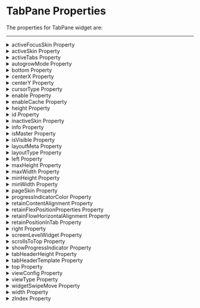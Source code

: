                                  


TabPane Properties
==================

The properties for TabPane widget are:

* * *


<details close markdown="block"><summary>activeFocusSkin Property</summary>

* * *

This is a skin property. This property specifies the skin that is to be applied when a TabPane is active and focused.

<b>Syntax</b>

```

activeFocusSkin
```

<b>Type</b>

String

<b>Read/Write</b>

Read + Write

<b>Example</b>

```
//Sample code to set the activeFocusSkin property of a TabPane widget.

frmTab.myTab.activeFocusSkin="aFSkin";
```

<b>Platform Availability</b>

*   Available in the IDE
*   Available on all platforms

* * *

</details>
<details close markdown="block"><summary>activeSkin Property</summary>

* * *

This is a skin property. Skin to be applied when a TabPane is active.

<b>Syntax</b>

```

activeSkin
```

<b>Type</b>

String

<b>Read/Write</b>

Read + Write

<b>Example</b>

```
//Sample code to set the activeSkin property of a TabPane widget.

frmTab.myTab.activeSkin="aSkin";
```

<b>Platform Availability</b>

*   Available in the IDE
*   Available on all platforms

* * *

</details>
<details close markdown="block"><summary>activeTabs Property</summary>

* * *

Indicates the selected Tabs indices. Index starts from 0. Specifies the Tab that must be displayed as the default open Tab.

<b>Syntax</b>

```

activeTabs
```

<b>Type</b>

Array

<b>Read/Write</b>

Read + Write

<b>Remarks</b>

The default value for this property is '1' (Tab 1 will be displayed as the Active Tab)

If you want to set another Tab as Active Tab, select that Tab in the drop-down list. Multiple indices in activeTabs is only appropriate for collapsible view currently. For all the remaining views,activeTabs always respects only one selected item i.e first element in the array.

<b>Example</b>

```
//Sample code to set the activeTabs property of a TabPane widget.

frmTab.myTab.activeTabs=[0, 1, 2, 3, 4];
```

<b>Platform Availability</b>

*   Available in the IDE
*   Available on all platforms

* * *

</details>
<details close markdown="block"><summary>autogrowMode Property</summary>

* * *

The `autogrowMode` property is used to set the height of the TabPane widget dynamically. The height of the TabPane widget will be the same as the height of the content inside the selected tab (including the height of the tab header).

This property is not applicable when the [viewType](#viewType) property has the value: `TABPANE_VIEW_TYPE_PAGEVIEW` .

<b>Syntax</b>

```

autogrowMode
```

<b>Type</b>

Constant

You can add any of the following constants to the autogrowMode property.

*   `voltmx.flex.AUTOGROW_NONE`: When the autogrowMode property is assigned this value, the height of the TabPane widget does not increase dynamically. The default value is applied using the values in [minHeight](#minHeigh) and [maxHeight](#maxHeigh) properties. This is the default value of this property.
*   `voltmx.flex.AUTOGROW_HEIGHT` : When the autogrowMode property is assigned this value, the height of the TabPane widget increases dynamically. The height of the TabPane widget is dependent on the height of the selected tab.

<b>Read/Write</b>

Read +Write

<b>Remarks</b>

> **_Note:_** If one or all the child widgets height or other properties such as centerY, top, bottom, minHeight or maxHeight are used in determining the height given in percentage (%), then the autogrowMode property will not work for the selected tab and the height of the TabPane widget falls back to the default configuration value (220 dp).

**Rules and priorities of autogrowMode property**

*   The autogrowMode property is ignored if the [height](#height) property of the TabPane widget has a value.
*   If the autogrowMode property is configured as voltmx.flex.AUTOGROW\_HEIGHT, then preferred Size (based on content in the selected tab ) is computed, and min/max constraints are applied.
*   In a TabPane widget with Collapsible view, when the value of the autogrowMode property is voltmx.flex.AUTOGROW\_HEIGHT,the height of the widget is the total height of all the expanded tabs.

<b>Example</b>

```
//Sample code to set the autogrowMode property of a TabPane widget.
//The TabPane widget will use the set height property to derive height
frmHome.myTab1.autogrowMode=voltmx.flex.AUTOGROW_NONE;

//The TabPane widget will use the height of the selected tab to derive height
frmHome.autogrow1.autogrowMode=voltmx.flex.AUTOGROW_HEIGHT;
```

<b>Platform Availability</b>

*   iOS, Android, SPA, and Desktop Web

* * *

</details>
<details close markdown="block"><summary>bottom Property</summary>

* * *

This property determines the bottom edge of the widget and is measured from the bottom bounds of the parent container.

The bottom property determines the position of the bottom edge of the widget’s bounding box. The value may be set using DP (Device Independent Pixels), Percentage, or Pixels. In freeform layout, the distance is measured from the bottom edge of the parent container. In flow-vertical layout, the value is ignored. In flow-horizontal layout, the value is ignored.

The bottom property is used only if the Height property is not provided.

<b>Syntax</b>

```

bottom
```

<b>Type</b>

String

<b>Read/Write</b>

Read + Write

<b>Remarks</b>

The property determines the bottom edge of the widget and is measured from the bottom bounds of the parent container.

If the layoutType is set as voltmx.flex.FLOW\_VERTICAL, the bottom property is measured from the top edge of bottom sibling widget. The vertical space between two widgets is measured from bottom of the top sibling widget and the top of the bottom sibling widget.

<b>Example</b>

```
//Sample code to set the bottom property for widgets by using DP, Percentage and Pixels.
frmHome.widgetID.bottom = "50dp";

frmHome.widgetID.bottom = "10%";

frmHome.widgetID.bottom = "10px";
```

<b>Platform Availability</b>

*   Available in the IDE
*   iOS, Android, Windows, SPA , and Desktop Web

* * *

</details>
<details close markdown="block"><summary>centerX Property</summary>

* * *

This property determines the center of a widget measured from the left bounds of the parent container.

The centerX property determines the horizontal center of the widget’s bounding box. The value may be set using DP (Device Independent Pixels), Percentage, or Pixels. In freeform layout, the distance is measured from the left edge of the parent container. In flow-vertical layout, the distance is measured from the left edge of the parent container. In flow-horizontal layout, the distance is measured from the right edge of the previous sibling widget in the hierarchy.

<b>Syntax</b>

```

centerX
```

<b>Type</b>

String

<b>Read/Write</b>

Read + Write

<b>Remarks</b>

If the layoutType is set as voltmx.flex.FLOW\_HORIZONTAL, the centerX property is measured from right edge of the left sibling widget.

<b>Example</b>

```
//Sample code to set the centerX property for widgets by using DP, Percentage and Pixels.
frmHome.widgetID.centerX = "50dp";

frmHome.widgetID.centerX = "10%";

frmHome.widgetID.centerX = "10px";
```

<b>Platform Availability</b>

*   Available in the IDE
*   iOS, Android, Windows, SPA, and Desktop Web

* * *

</details>
<details close markdown="block"><summary>centerY Property</summary>

* * *

This property determines the center of a widget measured from the top bounds of the parent container.

The centerY property determines the vertical center of the widget’s bounding box. The value may be set using DP (Device Independent Pixels), Percentage, or Pixels. In freeform layout, the distance is measured from the top edge of the parent container. In flow-horizontal layout, the distance is measured from the top edge of the parent container. In flow-vertical layout, the distance is measured from the bottom edge of the previous sibling widget in the hierarchy.

<b>Syntax</b>

```

centerY
```

<b>Type</b>

String

<b>Read/Write</b>

Read + Write

<b>Remarks</b>

If the layoutType is set as voltmx.flex.FLOW\_VERTICAL, the centerY property is measured from bottom edge of the top sibling widget.

<b>Example</b>

```
//Sample code to set the centerY property for widgets by using DP, Percentage and Pixels.
frmHome.widgetID.centerY = "50dp";

frmHome.widgetID.centerY = "10%";

frmHome.widgetID.centerY = "10px";
```

<b>Platform Availability</b>

*   Available in the IDE
*   iOS, Android, Windows, SPA, and Desktop Web

* * *

</details>
<details close markdown="block"><summary>cursorType Property</summary>

* * *

In Desktop Web applications, when you hover the mouse over any widget, a mouse pointer appears. Using the cursorType property in Iris, you can specify the type of the mouse pointer.

<b>Syntax</b>

```

cursorType
```

<b>Type</b>

String.

You must provide valid CSS cursor value such as wait, grab, help, etc. to the cursorType property.

<b>Read/Write</b>

Read + Write

<b>Remarks</b>

To add the `cursorType` property using Volt MX Iris in a Desktop Web application, follow these steps.

1.  In Volt MX Iris, open the Desktop Web application. From the **Project** explorer, expand **Responsive Web/ Desktop**\> **Forms** and select the form to which you need to make the changes.
2.  On the canvas, select the widget for which you want to specify the cursor type. For example, button.
3.  From the **Properties** panel, navigate to the **Skin** tab > **Hover Skin** tab.  
    You will find that the details of the hover skin is not enabled here.
4.  Check the **Enable** option to add a hover skin to your widget.  
    The details and configurations of the hover skin is enabled.
5.  Under the **General** section, for the Platform option, click the ellipsis icon.  
    The **Fork Skin** window appears.
6.  In the **Fork Skin** window, for **Desktop**, check under **HTML5 SPA**.
7.  Click **Ok**. You have successfully forked your hover skin for Desktop Web application.  
    You can see that the **Cursor Type** property has been added under the **General** section.
8.  Select a value from the drop-down list to set the **Cursor Type** for the widget.

<b>Example</b>

```
 //This is a generic property and is applicable for many widgets.  
  
/*The example provided is for the Button widget. Make the required changes in the example while using other widgets.*/
  
frmButton.myButton.cursorType = "wait";

```

<b>Platform Availability</b>

*   Available in IDE
*   Desktop Web

* * *

</details>
<details close markdown="block"><summary>enable Property</summary>

* * *

The `enable` property is used to control the actionability of the widgets. In a scenario where you want to display a widget but not invoke any action on the widget, configure the `enable` property to false to achieve it.

This is a constructor level property and applicable for all widgets in Volt MX Iris.

<b>Syntax</b>

```

enable
```

>b>Type</b>

Boolean

<b>Read/Write</b>

Read + Write

<b>Remarks</b>

The default value of this property is true.

When `enable` property is configured to true, the action associated with a widget can be invoked by the user in the application.

When `enable` property is configured to false, the action associated with a widget cannot be invoked by the user in the application.

<b>Example</b>

```
//This is a generic property and is applicable for many widgets.  
  
/*The example provided is for the Button widget. Make the changes required in the example while using other widgets.*/
  
frmButton.myBtn.enable= true;
```

<b>Platform Availability</b>

*   Android, iOS, Windows, SPA, and Desktop web

 

* * *

</details>
<details close markdown="block"><summary>enableCache Property</summary>

* * *

The property enables you to improve the performance of Positional Dimension Animations.

<b>Syntax</b>

```

enableCache
```

<b>Type</b>

Boolean

<b>Read/Write</b>

Read + Write

<b>Remarks</b>

The default value for this property is true.

> **_Note:_** When the property is used, application consumes more memory. The usage of the property enables tradeoff between performance and visual quality of the content. Use the property cautiously.

<b>Example</b>

```
Form1.widgetID.enableCache = true;
```

<b>Platform Availability</b>

*   Available in the IDE.
*   Windows

* * *

</details>
<details close markdown="block"><summary>height Property</summary>

* * *

It determines the height of the widget and measured along the y-axis.

The height property determines the height of the widget’s bounding box. The value may be set using DP (Device Independent Pixels), Percentage, or Pixels. For supported widgets, the height may be derived from either the widget or container’s contents by setting the height to “preferred”.

<b>Syntax</b>

```

height
```

<b>Type</b>

Number, String, and Constant

<b>Read/Write</b>

Read + Write

<b>Remarks</b>

Following are the available measurement options:

*   %: Specifies the values in percentage relative to the parent dimensions.
*   px: Specifies the values in terms of device hardware pixels.
*   dp: Specifies the values in terms of device independent pixels.
*   default: Specifies the default value of the widget.
*   voltmx.flex.USE\_PREFERED\_SIZE: When this option is specified, the layout uses preferred height of the widget as height and preferred size of the widget is determined by the widget and may varies between platforms.

<b>Example</b>

```
/*Sample code to set the height property for a TabPane widget by using DP, Percentage and Pixels.*/
frmTab.myTab.height="50dp";

frmTab.myTab.height="10%";

frmTab.myTab.height="10px";

```

<b>Platform Availability</b>

*   Available in the IDE
*   iOS
*   Android
*   Windows
*   SPA

* * *

</details>
<details close markdown="block"><summary>id Property</summary>

* * *

id is a unique identifier of a TabPane consisting of alpha numeric characters. Every TabPane should have a unique id within a Form.

<b>Syntax</b>

```

id
```

<b>Type</b>

String

<b>Read/Write</b>

Read only

<b>Example</b>

```
//Defining the properties for TabPane with id:"tPane"
var tabBasic = {
    id: "tPane",
    info: {
        key: "TabPane"
    },
    activeSkin: "aSkin",
    isVisible: true,
    activeFocusSkin: "aFSkin",
    selectedTabIndex: 0,
    viewType: constants.TABPANE_VIEW_TYPE_TABVIEW,
    screenLevelWidget: true,
    retainPositionInTab: true,
    needPageIndicator: true,
    inactiveSkin: "inActiveSkin"
};

var tabLayout = {
    padding: [5, 5, 5, 5],
    margin: [5, 5, 5, 5],
    paddingInPixel: true,
    marginInPixel: true,
    widgetAlignment: constants.WIDGET_ALIGN_TOP_LEFT,
    containerWeight: 70
};

var tabPSP = {};

//Creating the TabPane.
var tabPane = new voltmx.ui.TabPane(tabBasic, tabLayout, tabPSP);

//Reading id of the TabPane.
alert("TabPane id is ::" + tabPane.id);
```

<b>Platform Availability</b>

*   Available in the IDE
*   Available on all platforms

* * *

</details>
<details close markdown="block"><summary>inactiveSkin Property</summary>

* * *

Skin to be applied for all inactive tabs.

<b>Syntax</b>

```

inactiveSkin
```

<b>Type</b>

String

<b>Read/Write</b>

Read + Write

<b>Example</b>

```
//Sample code to set the inactiveSkin property for a TabPane widget.
frmTab.myTab.inactiveSkin="inActiveSkin";

```

<b>Platform Availability</b>

*   Available in the IDE
*   Available on all platforms

* * *

</details>
<details close markdown="block"><summary>info Property</summary>

* * *

A custom JS Object with the key value pairs that a developer can use to store the context with the widget.

<b>Syntax</b>

```

info
```

<b>Type</b>

JSObject

<b>Read/Write</b>

Read + Write

<b>Remarks</b>

This will help in avoiding the globals to most part of the programming.

This is a **non-Constructor property**. You cannot set this property through widget constructor. But you can always read and write data to it.  

Info property can hold any JSObject. After assigning the JSObject to info property, the JSObject should not be modified. For example,

```
var inf = {
    a: "hello"
};
widget.info = inf; //works

widget.info.a = "hello world";
//This will not update the widget info a property to hello world. 
//widget.info.a will have old value as hello.
```

<b>Example</b>

```
//Sample code to set info property of a TabPane widget.

frmTab.myTab.info = {
   key: "TabPane"
};

//Reading the info of the TabPane widget.
voltmx.print("TabPane widget info:" +frmTab.myTab.info);

```

<b>Platform Availability</b>

Available on all platforms

* * *

</details>
<details close markdown="block"><summary>isMaster Property</summary> 

* * *

Specifies whether the container is a master container.

<b>Syntax</b>

```

isMaster
```

<b>Type</b>

Boolean

<b>Read/Write</b>

Read Only after initialization.

<b>Remarks</b>

If the `isMaster` property is true, the current widget is a master container and all of the rules and limitations of master containers apply to it. For more information, please see [Masters](Masters.md) in the Overviews section of this guide, as well as [Using Masters](../../../Iris/iris_user_guide/Content/Introduction.md) in the Volt MX Iris [User Guide](../../../Iris/iris_user_guide/Content/Introduction.md).

Your app can set the `isMaster` property in this container's constructor. After that, this property is read-only.

<b>Example</b>

```

var isMasterContainer = tabPane1.isMaster;
```

* * *

</details>
<details close markdown="block"><summary>isVisible Property</summary>

* * *

This property controls the visibility of the TabPane on the form.

<b>Syntax</b>

```

isVisible
```

<b>Type</b>

Boolean

<b>Read/Write</b>

Read + Write

<b>Remarks</b>

The default value for this property is true.

If set to _false,_ the widget is not displayed.

If set to _true,_ the widget is displayed.

<b>Example</b>

```
//Sample code to set isVisible property of a TabPane widget.

frmTab.myTab.isVisible=true;
```

> **_Note:_** You can set the visibility of a widget dynamically from code using the setVisibility method.

<b>Platform Availability</b>

*   Available in the IDE
*   Available on all platforms

* * *

</details>
<details close markdown="block"><summary>layoutMeta Property</summary>

* * *

A custom Object with the key, value pairs that developer can use to provide the meta info about the grid layout.

<b>Syntax</b>

```

layoutMeta
```


<b>Type</b>

JSObject

<b>Remarks</b>

The following are the mandatory keys required to be part of the Meta. These are not visible PSPs in IDE. The data for layoutmeta data is set when you set grid layout view properties for rows and columns.

**rows :** no of grid rows

**cols** : no of grid cols

**colmeta**: \[{width:"width in %"}\]

The sum total of the % widths of each of the columns in the grid layout should add up to 100%

<b>Example</b>

```
//Sample code to set layoutMeta property of a TabPane widget.

frmTab.myTab.layoutMeta = {
 cols: 8,
 colmeta: ["15", "15", "15", "15", "15", "15", "5", "5"],
 rows: 4
};
```

Availability

*   Available in the IDE
*   Windows

* * *

</details>
<details close markdown="block"><summary>layoutType Property</summary>

* * *

Defines the type of the layout of widget. Layout type can be grid or normal.

<b>Syntax</b>

```

layoutType
```

<b>Type</b>

String

<b>Remarks</b>

Layout type is not visible as a property. It is set when the user applies XYLayout or Grid Layout on a form.

<b>Example</b>

```
//Sample code to set layoutType property of a TabPane widget.

frmTab.myTab.layoutType =constants.CONTAINER_LAYOUT_GRID;
```

Availability

*   Available in the IDE
*   Windows

* * *

</details>
<details close markdown="block"><summary>left Property</summary>

* * *

This property determines the lower left corner edge of the widget and is measured from the left bounds of the parent container.

The left property determines the position of the left edge of the widget’s bounding box. The value may be set using DP (Device Independent Pixels), Percentage, or Pixels. In freeform layout, the distance is measured from the left edge of the parent container. In flow-vertical layout, the distance is measured from the left edge of the parent container. In flow-horizontal layout, the distance is measured from the right edge of the previous sibling widget in the hierarchy.

<b>Syntax</b>

```

left
```

<b>Type</b>

String

<b>Read/Write</b>

Read + Write

<b>Remarks</b>

If the layoutType is set as voltmx.flex.FLOW\_HORIZONTAL, the left property is measured from right edge of the left sibling widget.

<b>Example</b>

```
//Sample code to set the left property for widgets by using DP, Percentage and Pixels.
frmHome.widgetID.left = "50dp";

frmHome.widgetID.left = "10%";

frmHome.widgetID.left = "10px";
```

<b>Platform Availability</b>

*   Available in the IDE
*   iOS, Android, Windows, SPA, and Desktop Web

* * *

</details>
<details close markdown="block"><summary>maxHeight Property</summary>

* * *

This property specifies the maximum height of the widget and is applicable only when the height property is not specified.

The maxHeight property determines the maximum height of the widget’s bounding box. The value may be set using DP (Device Independent Pixels), Percentage, or Pixels. The maxHeight value overrides the preferred, or “autogrow” height, if the maxHeight is less than the derived content height of the widget.

<b>Syntax</b>

```

maxHeight
```

<b>Type</b>

Number

<b>Read/Write</b>

Read + Write

<b>Example</b>

```
//Sample code to set the maxHeight property for widgets by using DP, Percentage and Pixels.
frmHome.widgetID.maxHeight = "50dp";

frmHome.widgetID.maxHeight = "10%";

frmHome.widgetID.maxHeight = "10px";
```

<b>Platform Availability</b>

*   Available in the IDE
*   iOS, Android, Windows, SPA, and Desktop Web

* * *

</details>
<details close markdown="block"><summary>maxWidth Property</summary>

* * *

This property specifies the maximum width of the widget and is applicable only when the width property is not specified.

The Width property determines the maximum width of the widget’s bounding box. The value may be set using DP (Device Independent Pixels), Percentage, or Pixels. The maxWidth value overrides the preferred, or “autogrow” width, if the maxWidth is less than the derived content width of the widget.

<b>Syntax</b>

```

maxWidth
```

<b>Type</b>

Number

<b>Read/Write</b>

Read + Write

<b>Example</b>

```
//Sample code to set the maxWidth property for widgets by using DP, Percentage and Pixels.
frmHome.widgetID.maxWidth = "50dp";

frmHome.widgetID.maxWidth = "10%";

frmHome.widgetID.maxWidth = "10px";
```

<b>Platform Availability</b>

*   Available in the IDE
*   iOS, Android, Windows, SPA, and Desktop Web

* * *

</details>
<details close markdown="block"><summary>minHeight Property</summary>

* * *

This property specifies the minimum height of the widget and is applicable only when the height property is not specified.

The minHeight property determines the minimum height of the widget’s bounding box. The value may be set using DP (Device Independent Pixels), Percentage, or Pixels. The minHeight value overrides the preferred, or “autogrow” height, if the minHeight is larger than the derived content height of the widget.

<b>Syntax</b>

```

minHeight
```

<b>Type</b>

Number

<b>Read/Write</b>

Read + Write

<b>Example</b>

```
//Sample code to set the minHeight property for widgets by using DP, Percentage and Pixels.
frmHome.widgetID.minHeight = "50dp";

frmHome.widgetID.minHeight = "10%";

frmHome.widgetID.minHeight = "10px";
```

<b>Platform Availability</b>

*   Available in the IDE
*   iOS, Android, Windows, SPA, and Desktop Web

* * *

</details>
<details close markdown="block"><summary>minWidth Property</summary>

* * *

This property specifies the minimum width of the widget and is applicable only when the width property is not specified.

The minWidth property determines the minimum width of the widget’s bounding box. The value may be set using DP (Device Independent Pixels), Percentage, or Pixels. The minWidth value overrides the preferred, or “autogrow” width, if the minWidth is larger than the derived content width of the widget.

<b>Syntax</b>

```

minWidth
```

<b>Type</b>

Number

<b>Read/Write</b>

Read only

<b>Example</b>

```
//Sample code to set the minWidth property for widgets by using DP, Percentage and Pixels.
frmHome.widgetID.minWidth = "50dp";

frmHome.widgetID.minWidth = "10%";

frmHome.widgetID.minWidth = "10px";
```

<b>Platform Availability</b>

*   Available in the IDE
*   iOS, Android, Windows, SPA, and Desktop Web

* * *

</details>
<details close markdown="block"><summary>pageSkin Property</summary>

* * *

Specifies the skin for page indicator.

<b>Syntax</b>

```

pageSkin
```

<b>Type</b>

String

<b>Read/Write</b>

Read + Write

<b>Remarks</b>

The default value for this property is Skin Defaults ( blue color strip is applied for the page indicator).

This property is applicable only when viewType is set as TABPANE\_VIEW\_TYPE\_PAGEVIEW and images are selected for pageOnDotImage and pageOffDotImage.

![](Resources/Images/pageSkin_297x317.png)

<b>Example</b>

```
//Sample code to set pageSkin property of a TabPane widget.

frmTab.myTab.pageSkin="pSkin";
```

<b>Platform Availability</b>

*   Available in the IDE
*   iPhone
*   iPad

* * *

</details>
<details close markdown="block"><summary>progressIndicatorColor Property</summary>

* * *

Specifies the color of the progress indicator as white or grey.

<b>Syntax</b>

```

progressIndicatorColor
```

<b>Type</b>

Number

<b>Remarks</b>

The default value for this property is PROGRESS\_INDICATOR\_COLOR\_WHITE.

The available options are:

*   PROGRESS\_INDICATOR\_COLOR\_WHITE: The progress indicator is white in color.
*   PROGRESS\_INDICATOR\_COLOR\_GREY: The progress indicator is grey in color.

To set the value through code, prefix the option with _constants._ such as _**constants.<option>**_.

<b>Example</b>

```
//Sample code to set progressIndicatorColor property of a TabPane widget.

frmTab.myTab.progressIndicatorColor=constants.PROGRESS_INDICATOR_COLOR_GREY;
```

<b>Platform Availability</b>

*   Available in the IDE
*   iPhone
*   iPad

* * *

</details>
<details close markdown="block"><summary>retainContentAlignment Property</summary>

* * *

This property is used to retain the content alignment property value, as it was defined.

> **_Note:_** Locale-level configurations take priority when invalid values are given to this property, or if it is not defined.

The mirroring widget layout properties should be defined as follows.

```
function getIsFlexPositionalShouldMirror(widgetRetainFlexPositionPropertiesValue) {
    return (isI18nLayoutConfigEnabled &&
    localeLayoutConfig[defaultLocale]
    ["mirrorFlexPositionalProperties"] == true &&
    !widgetRetainFlexPositionPropertiesValue);
}
```

The following table illustrates how widgets consider Local flag and Widget flag values.

  
| Properties | Local Flag Value | Widget Flag Value | Action |
| --- | --- | --- | --- |
| Mirror/retain FlexPositionProperties | true | true | Use the designed layout from widget for all locales. Widget layout overrides everything else. |
| Mirror/retain FlexPositionProperties | true | false | Use Mirror FlexPositionProperties since locale-level Mirror is true. |
| Mirror/retain FlexPositionProperties | true | not specified | Use Mirror FlexPositionProperties since locale-level Mirror is true. |
| Mirror/retain FlexPositionProperties | false | true | Use the designed layout from widget for all locales. Widget layout overrides everything else. |
| Mirror/retain FlexPositionProperties | false | false | Use the Design/Model-specific default layout. |
| Mirror/retain FlexPositionProperties | false | not specified | Use the Design/Model-specific default layout. |
| Mirror/retain FlexPositionProperties | not specified | true | Use the designed layout from widget for all locales. Widget layout overrides everything else. |
| Mirror/retain FlexPositionProperties | not specified | false | Use the Design/Model-specific default layout. |
| Mirror/retain FlexPositionProperties | not specified | not specified | Use the Design/Model-specific default layout. |

<b>Syntax</b>

```

retainContentAlignment
```

<b>Type</b>

Boolean

<b>Read/Write</b>

No (only during widget-construction time)

<b>Example</b>

```
//This is a generic property that is applicable for various widgets.
//Here, we have shown how to use the retainContentAlignment property for Button widget.
/*You need to make a corresponding use of the 
retainContentAlignment property for other applicable widgets.*/
var btn = new voltmx.ui.Button({
    "focusSkin": "defBtnFocus",
    "height": "50dp",
    "id": "myButton",
    "isVisible": true,
    "left": "0dp",
    "skin": "defBtnNormal",
    "text": "text always from top left",
    "top": "0dp",
    "width": "260dp",
    "zIndex": 1
}, {
    "contentAlignment": constants.CONTENT_ALIGN_TOP_LEFT,
    "displayText": true,
    "padding": [0, 0, 0, 0],
    "paddingInPixel": false,
    "retainFlexPositionProperties": false,
    "retainContentAlignment": true
}, {});
```

<b>Platform Availability</b>

*   Available in IDE
*   Windows, iOS, Android, and SPA

* * *

</details>
<details close markdown="block"><summary>retainFlexPositionProperties Property</summary>

* * *

This property is used to retain flex positional property values as they were defined. The flex positional properties are left, right, and padding.

> **_Note:_** Locale-level configurations take priority when invalid values are given to this property, or if it is not defined.

The mirroring widget layout properties should be defined as follows.

```
function getIsFlexPositionalShouldMirror(widgetRetainFlexPositionPropertiesValue) {
    return (isI18nLayoutConfigEnabled &&
    localeLayoutConfig[defaultLocale]
    ["mirrorFlexPositionalProperties"] == true &&
    !widgetRetainFlexPositionPropertiesValue);
}
```

The following table illustrates how widgets consider Local flag and Widget flag values.

  
| Properties | Local Flag Value | Widget Flag Value | Action |
| --- | --- | --- | --- |
| Mirror/retain FlexPositionProperties | true | true | Use the designed layout from widget for all locales. Widget layout overrides everything else. |
| Mirror/retain FlexPositionProperties | true | false | Use Mirror FlexPositionProperties since locale-level Mirror is true. |
| Mirror/retain FlexPositionProperties | true | not specified | Use Mirror FlexPositionProperties since locale-level Mirror is true. |
| Mirror/retain FlexPositionProperties | false | true | Use the designed layout from widget for all locales. Widget layout overrides everything else. |
| Mirror/retain FlexPositionProperties | false | false | Use the Design/Model-specific default layout. |
| Mirror/retain FlexPositionProperties | false | not specified | Use the Design/Model-specific default layout. |
| Mirror/retain FlexPositionProperties | not specified | true | Use the designed layout from widget for all locales. Widget layout overrides everything else. |
| Mirror/retain FlexPositionProperties | not specified | false | Use the Design/Model-specific default layout. |
| Mirror/retain FlexPositionProperties | not specified | not specified | Use the Design/Model-specific default layout. |

<b>Syntax</b>

```

retainFlexPositionProperties
```

<b>Type</b>

Boolean

<b>Read/Write</b>

No (only during widget-construction time)

<b>Example</b>

```
//This is a generic property that is applicable for various widgets.
//Here, we have shown how to use the retainFlexPositionProperties property for Button widget.
/*You need to make a corresponding use of the 
retainFlexPositionProperties property for other applicable widgets.*/
var btn = new voltmx.ui.Button({
    "focusSkin": "defBtnFocus",
    "height": "50dp",
    "id": "myButton",
    "isVisible": true,
    "left": "0dp",
    "skin": "defBtnNormal",
    "text": "always left",
    "top": "0dp",
    "width": "260dp",
    "zIndex": 1
}, {
    "contentAlignment": constants.CONTENT_ALIGN_CENTER,
    "displayText": true,
    "padding": [0, 0, 0, 0],
    "paddingInPixel": false,
    "retainFlexPositionProperties": true,
    "retainContentAlignment": false
}, {});
```

<b>Platform Availability</b>

*   Available in IDE
*   Windows, iOS, Android, and SPA

* * *

</details>
<details close markdown="block"><summary>retainFlowHorizontalAlignment Property</summary>

* * *

This property is used to convert Flow Horizontal Left to Flow Horizontal Right.

> **_Note:_** Locale-level configurations take priority when invalid values are given to this property, or if it is not defined.

The mirroring widget layout properties should be defined as follows.

```
function getIsFlexPositionalShouldMirror(widgetRetainFlexPositionPropertiesValue) {
    return (isI18nLayoutConfigEnabled &&
    localeLayoutConfig[defaultLocale]
    ["mirrorFlexPositionalProperties"] == true &&
    !widgetRetainFlexPositionPropertiesValue);
}
```

The following table illustrates how widgets consider Local flag and Widget flag values.

  
| Properties | Local Flag Value | Widget Flag Value | Action |
| --- | --- | --- | --- |
| Mirror/retain FlexPositionProperties | true | true | Use the designed layout from widget for all locales. Widget layout overrides everything else. |
| Mirror/retain FlexPositionProperties | true | false | Use Mirror FlexPositionProperties since locale-level Mirror is true. |
| Mirror/retain FlexPositionProperties | true | not specified | Use Mirror FlexPositionProperties since locale-level Mirror is true. |
| Mirror/retain FlexPositionProperties | false | true | Use the designed layout from widget for all locales. Widget layout overrides everything else. |
| Mirror/retain FlexPositionProperties | false | false | Use the Design/Model-specific default layout. |
| Mirror/retain FlexPositionProperties | false | not specified | Use the Design/Model-specific default layout. |
| Mirror/retain FlexPositionProperties | not specified | true | Use the designed layout from widget for all locales. Widget layout overrides everything else. |
| Mirror/retain FlexPositionProperties | not specified | false | Use the Design/Model-specific default layout. |
| Mirror/retain FlexPositionProperties | not specified | not specified | Use the Design/Model-specific default layout. |

<b>Syntax</b>

```

retainFlowHorizontalAlignment
```

<b>Type</b>

Boolean

<b>Read/Write</b>

No (only during widget-construction time)

<b>Example</b>

```
//This is a generic property that is applicable for various widgets.
//Here, we have shown how to use the retainFlowHorizontalAlignment property for Button widget.
/*You need to make a corresponding use of the 
retainFlowHorizontalAlignment property for other applicable widgets. */
var btn = new voltmx.ui.Button({
 "focusSkin": "defBtnFocus",
 "height": "50dp",
 "id": "myButton",
 "isVisible": true,
 "left": "0dp",
 "skin": "defBtnNormal",
 "text": "always left",
 "top": "0dp",
 "width": "260dp",
 "zIndex": 1
}, {
 "contentAlignment": constants.CONTENT_ALIGN_CENTER,
 "displayText": true,
 "padding": [0, 0, 0, 0],
 "paddingInPixel": false,
 "retainFlexPositionProperties": true,
 "retainContentAlignment": false,
 "retainFlowHorizontalAlignment ": false
}, {});
```

<b>Platform Availability</b>

*   Available in IDE
*   Windows, iOS, Android, and SPA

* * *

</details>
<details close markdown="block"><summary>retainPositionInTab Property</summary>

* * *

Indicates whether each individual tab should retain its scroll position when the TabPanes are switched over.

<b>Syntax</b>

```

retainPositionInTab
```

<b>Type</b>

Boolean

<b>Read/Write</b>

Read + Write

<b>Remarks</b>

The default value for this property is false.

<b>Example</b>

```
//Sample code to set the retainPositionInTab property of a TabPane widget.

frmTab.myTab.retainPositionInTab=true;
```

<b>Platform Availability</b>

*   Available in the IDE
*   Available on all platforms except Windows

* * *

</details>
<details close markdown="block"><summary>right Property</summary>

* * *

This property determines the lower right corner of the widget and is measured from the right bounds of the parent container.

The right property determines the position of the right edge of the widget’s bounding box. The value may be set using DP (Device Independent Pixels), Percentage, or Pixels. In freeform layout, the distance is measured from the left edge of the parent container. In flow-vertical layout, value is ignored. In flow-horizontal layout, the value is ignored.

The right property is used only if the width property is not provided.

<b>Syntax</b>

```

right
```

<b>Type</b>

String

<b>Read/Write</b>

Read + Write

<b>Remarks</b>

If the layoutType is set as voltmx.flex.FLOW\_HORIZONTAL, the right property is measured from left edge of the right sibling widget. The horizontal space between two widgets is measured from right of the left sibling widget and left of the right sibling widget.

<b>Example</b>

```
//Sample code to set the right property for widgets by using DP, Percentage and Pixels.
frmHome.widgetID.right = "50dp";

frmHome.widgetID.right = "10%";

frmHome.widgetID.right = "10px";
```

<b>Platform Availability</b>

*   Available in the IDE
*   iOS, Android, Windows, SPA, and Desktop Web

* * *

</details>
<details close markdown="block"><summary>screenLevelWidget Property</summary>

* * *

Specifies whether the widget should occupy the whole container or not.

<b>Syntax</b>

```

screenLevelWidget
```

<b>Type</b>

Boolean

<b>Remarks</b>

The default value for this property is false.

If set to _true,_ the widget occupies the whole container.

If set to _false,_ the widget does not occupy the whole container.

You cannot place more than one TabPane as a screen level widget inside a form. If you choose to make a TabPane a Screen Level Widget, place only one TabPane in the form and do not place any other widgets in the form.

Do not set the screen level widget property to true for more than one widget in the form. If you have multiple widgets with this property set as true, there may be issues with how information is displayed along with some scrolling issues.

<b>Example</b>

```
//Sample code to set the screenLevelWidget property of a TabPane widget.

frmTab.myTab.screenLevelWidget=true;
```

<b>Platform Availability</b>

*   Available in the IDE
*   Available on all platforms except Desktop Web.

* * *

</details>
<details close markdown="block"><summary>scrollsToTop Property</summary>

* * *

This property enables you to scroll the TabPane to top on tapping a device’s status bar.

<b>Syntax</b>

```

scrollsToTop
```

<b>Type</b>

Boolean

<b>Read/Write</b>

Read + Write

<b>Remarks</b>

The default value for this property is false.

If this property is true for more than one widget, then this property is not applied to any of the widgets.

<b>Example</b>

```
//Sample code to set the scrollsToTop property of a TabPane widget.

frmTab.myTab.scrollsToTop=true;
```

<b>Platform Availability</b>

*   iPhone
*   iPad

* * *

</details>
<details close markdown="block"><summary>showProgressIndicator Property</summary>

* * *

Specifies if the progress indicator must be displayed.

<b>Syntax</b>

```

showProgressIndicator
```

<b>Type</b>

Boolean

<b>Remarks</b>

The default value for this property is true.

If set to _false_, the progress indicator is not displayed on the widget.

If set to _true_, the progress indicator is displayed on the widget.

<b>Example</b>

```
//Sample code to set the showProgressIndicator property of a TabPane widget.

frmTab.myTab.showProgressIndicator=true;
```

<b>Platform Availability</b>

*   Available in the IDE
*   iPhone
*   iPad

* * *

</details>
<details close markdown="block"><summary>tabHeaderHeight Property</summary>

* * *

Specifies the height of the Tab header in pixels.

<b>Syntax</b>

```

tabHeaderHeight
```

<b>Type</b>

Number

<b>Read/Write</b>

Read + Write

<b>Remarks</b>

The default value of this property is 64.

This property is applicable only when the viewType is set as TABPANE\_VIEW\_TYPE\_TABVIEW.

<b>Example</b>

```
//Sample code to set the tabHeaderHeight property of a TabPane widget.

frmTab.myTab.tabHeaderHeight=64;
```

<b>Platform Availability</b>

*   Available in the IDE
*   This property is available on Android/Android Tablet platform

* * *

</details>
<details close markdown="block"><summary>tabHeaderTemplate Property</summary>

* * *

Accepts reference to a box widget which represents a UI template for a custom tab header. The box template is allowed to have only Label, Link, Richtext, Button and Image widgets.

<b>Syntax</b>

```

tabHeaderTemplate
```

<b>Type</b>

voltmx.ui.Box

<b>Read/Write</b>

Read + Write

<b>Platform Availability</b>

*   Available in the IDE
*   Available on Desktop Web

* * *

</details>
<details close markdown="block"><summary>top Property</summary>

* * *

This property determines the top edge of the widget and measured from the top bounds of the parent container.

The top property determines the position of the top edge of the widget’s bounding box. The value may be set using DP (Device Independent Pixels), Percentage, or Pixels. In freeform layout, the distance is measured from the top edge of the parent container. In flow-vertical layout, the distance is measured from the bottom edge of the previous sibling widget in the hierarchy. In flow-horizontal layout, the distance is measured from the left edge of the parent container.

<b>Syntax</b>

```

top
```

<b>Type</b>

String

<b>Read/Write</b>

Read + Write

<b>Remarks</b>

If the layoutType is set as voltmx.flex.FLOW\_VERTICAL, the top property is measured from the bottom edge of the top sibling widget. The vertical space between two widgets is measured from bottom of the top sibling widget and top of the bottom sibling widget.

<b>Example</b>

```
//Sample code to set the top property for widgets by using DP, Percentage and Pixels.
frmHome.widgetID.top = "50dp";

frmHome.widgetID.top = "10%";

frmHome.widgetID.top = "10px";
```

<b>Platform Availability</b>

*   Available in the IDE
*   iOS, Android, Windows, SPA, and Desktop Web

* * *

</details>
<details close markdown="block"><summary>viewConfig Property</summary>

* * *

The view configuration for different view types.

<b>Syntax</b>

```

viewConfig
```

<b>Type</b>

JSObject

<b>Read/Write</b>

Read + Write

<b>Remarks</b>

Below are the view configuration properties when the _viewType_ is set as:

TABPANE\_VIEW\_TYPE\_COLLAPSIBLEVIEW:

The viewConfig property accepts JSObject with the below key-value pairs:

*   **expandedImage:** String value or an image Object (voltmx.image) indicates the name of the image when the tab is expanded. You can create an image Object by using voltmx.image Namespace functions.
*   **collapsedImage:** String value or an image Object (voltmx.image) iindicates the name of the image when the tab is collapsed. You can create an image Object by using voltmx.image Namespace functions.
*   **imagePosition:** Specifies the position of the image on the tab. This can be set to TABPANE\_COLLAPSIBLE\_IMAGE\_POSITION\_LEFT or TABPANE\_COLLAPSIBLE\_IMAGE\_POSITION\_RIGHT.
*   **tabNameAlignment:** Specifies the alignment to the text on the tab. This can be set to TABPANE\_COLLAPSIBLE\_TABNAME\_ALIGNMENT\_LEFT or TABPANE\_COLLAPSIBLE\_TABNAME\_ALIGNMENT\_RIGHT.
*   **toggleTabs:** Boolean value indicates whether the content of a tab will still be displayed if you click on some other tab.

TABPANE\_VIEW\_TYPE\_PAGEVIEW:

The viewConfig property accepts a JSObject with the below key-value pairs.

*   **needPageIndicator** - Boolean value indicates whether the page indicator required or not.
*   **pageOnDotImage** - Name of the image. String identifier for a local resource or an image Object (voltmx.image). Valid only if needPageIndicator is true. You can create an image Object by using voltmx.image Namespace functions. <br/>
    &nbsp;&nbsp;&nbsp;&nbsp;&nbsp;&nbsp; On iOS 14 (and later) devices, the page control displays an opaque version of the image provided for the pageOnDotImage, without the colors. Support to apply colors to page dots has been provided by the iOS native platform and can be implemented in Volt MX Iris by using the <b>pageOnTintColor</b> property in the preShow event.<br/>
    &nbsp;&nbsp;&nbsp;&nbsp;&nbsp;&nbsp; The default color for the pageOnTintColor is an opaque white dot.<br/>
    **_Note_**: Support for the pageOnTintColor property is available from the following releases:<br/>
    **.** Volt MX Iris V9 Service Pack 2 Fixpack 54.<br/> 
    &nbsp;&nbsp;&nbsp;&nbsp;&nbsp;&nbsp; When the TabPane is rendered, the size of the dots is decided by the size of the image provided for the pageOnDotImage property. The width and height of the page dot is the same as the resolution of the image passed as the input. If you do not provide an image, the default dot is displayed. To display a dot with a custom size, the image for the dot must be set in the widget properties.


*   **pageOffDotImage** - Name of the image. String identifier for a local resource or an image Object (voltmx.image). Valid only if needPageIndicator is true. You can create an image Object by using voltmx.image Namespace functions.<br/>
    &nbsp;&nbsp;&nbsp;&nbsp;&nbsp;&nbsp; On iOS 14 (and later) devices, the page control displays an opaque version of the image provided for the pageOffDotImage, without the colors. Support to apply colors to page dots has been provided by the iOS native platform and can be implemented in Volt MX Iris by using the **pageOffTintColor** property in the preShow event.<br/>The default color for the pageOffTintColor is a translucent white (or gray) dot.<br/>
    **_Note_**: Support for the pageOffTintColor property is available from the following releases:<br/>
    **.** Volt MX Iris V9 Service Pack 2 Fixpack 54.<br/> 
    &nbsp;&nbsp;&nbsp;&nbsp;&nbsp;&nbsp; When the TabPane is rendered, the size of the dots is decided by the size of the image provided for the pageOffDotImage property. The width and height of the page dot is the same as the resolution of the image passed as the input. If you do not provide an image, the default dot is displayed. To display a dot with a custom size, the image for the dot must be set in the widget properties.

    &nbsp;&nbsp;&nbsp;&nbsp;&nbsp;&nbsp; TABPANE\_VIEW\_TYPE\_PANORAMAVIEW:

    &nbsp;&nbsp;&nbsp;&nbsp;&nbsp;&nbsp; The viewConfig property accepts a JSObject with the below key-value pairs.

    *   **panoramaTitle** - String value indicates the title of the panorama.
    *   **panoramaTitleImage** - String value indicates the name of the image to be displayed in the title.
    *   **panoramaImage** - String value indicates the name of the panorama image.

    &nbsp;&nbsp;&nbsp;&nbsp;&nbsp;&nbsp; TABPANE\_VIEW\_TYPE\_TABVIEW:

    &nbsp;&nbsp;&nbsp;&nbsp;&nbsp;&nbsp; The viewConfig property accepts JSObject with the below key-value pairs.

    *   **headerPosition**: Specifies the position of the header.It can be set to :TAB\_HEADER\_POSITION\_TOP, TAB\_HEADER\_POSITION\_BOTTOM, TAB\_HEADER\_POSITION\_LEFT, and TAB\_HEADER\_POSITION\_RIGHT.
    *   **headerContainerWeight:** Specifies percentage of width to be allocated to the header. Type: Number, Default: 50%.

<b>Example</b>

```
//Sample code to set the viewConfig property of a TabPane widget.

frmTab.myTab.viewConfig = {
 "panoramaTitle": "panorama",
 "panoramaTitleImage": "p.png",
 "panoramaImage": "par.png"
};
```

<b>Example using image objects:</b>

```

var imgobj1 = getImageFromLocalStorage("calbtn.png");
var imgobj2 = getImageFromLocalStorage("zoomout.png");
var viewConfig1 = {	
	"collapsibleViewConfig": {
		"collapsedImage": imgobj1,
		"collapsedimage": imgobj1,
		"expandedImage": imgobj2,
		"expandedimage": imgobj2,
		"imagePosition": constants.TABPANE_COLLAPSIBLE_IMAGE_POSITION_RIGHT,
		"imageposition": "right",
		"tabNameAlignment": constants.TABPANE_COLLAPSIBLE_TABNAME_ALIGNMENT_LEFT,
		"tabnamealignment": "left",
		"toggleTabs": false,
		"toggletabs": false
	},
	"pageViewConfig": {
		"needPageIndicator": true,
		"pageOffDotImage": imgobj1,
		"pageOnDotImage": imgobj2
	},
	"tabViewConfig": {
		"headerPosition": constants.TAB_HEADER_POSITION_TOP,
		"image1": imgobj1,
		"image2": imgobj2
	},
};					
```

<b>Platform Availability</b>

Available in the IDE

*   iOS
*   Android
*   Windows

* * *

</details>
<details close markdown="block"><summary>viewType Property</summary>

* * *

Specifies the view type the Tab Pane should display.

<b>Syntax</b>

```

viewType
```

<b>Type</b>

Number

<b>Read/Write</b>

Read + Write

<b>Remarks</b>

The default value for this property is TABPANE\_VIEW\_TYPE\_TABVIEW.

The available options are:

*   TABPANE\_VIEW\_TYPE\_TABVIEW
*   TABPANE\_VIEW\_TYPE\_COLLAPSIBLEVIEW
*   TABPANE\_VIEW\_TYPE\_PAGEVIEW (supported on iOS, Android, and Desktop Web only)
*   TABPANE\_VIEW\_TYPE\_PANORAMAVIEW (supported on Windows)
*   TABPPANE\_VIEW\_TYPE\_PIVOTVIEW (supported on Windows )

Sections are supported only when the viewType is set as TABPANE\_VIEW\_TYPE\_TABVIEW.

TABPANE\_VIEW\_TYPE\_PAGEVIEW is always screen level irrespective of whether the value for [screenLevelWidget](#screenLe) property is set to true or false.

<b>Example</b>

```
//Sample code to set the viewType property of a TabPane widget.

frmTab.myTab.viewType= constants.TABPANE_VIEW_TYPE_TABVIEW;
```

<b>Platform Availability</b>

*   Available in the IDE
*   Available on all platforms

* * *

</details>
<details close markdown="block"><summary>widgetSwipeMove Property</summary>

* * *

This property is used to enable and configure left or right swipe actions for a widget. The widgetSwipeMove Property can be used for all widgets . The most common use case is for implementing swipe action for individual rows in Segment.

<b>Syntax</b>

```

widgetSwipeMove
```

<b>Type</b>

String

<b>Read/Write</b>

Read + Write

Input Parameters

<table style="width: 100%;margin-left: 0;margin-right: auto;mc-table-style: url('Resources/TableStyles/2015DefinitiveBasicTable.css');" class="TableStyle-2015DefinitiveBasicTable" cellspacing="0"><colgroup><col class="TableStyle-2015DefinitiveBasicTable-Column-Column1" style="width: 80px;"> <col class="TableStyle-2015DefinitiveBasicTable-Column-Column1" style="width: 80px;"> <col class="TableStyle-2015DefinitiveBasicTable-Column-Column1" style="width: 184px;"> <col class="TableStyle-2015DefinitiveBasicTable-Column-Column1" style="width: 300px;"></colgroup><tbody><tr class="TableStyle-2015DefinitiveBasicTable-Body-Body1"><td class="TableStyle-2015DefinitiveBasicTable-BodyE-Column1-Body1" style="text-align: center;">Parameter Name</td><td class="TableStyle-2015DefinitiveBasicTable-BodyE-Column1-Body1">Type</td><td class="TableStyle-2015DefinitiveBasicTable-BodyE-Column1-Body1" style="text-align: center;">Default Value</td><td class="TableStyle-2015DefinitiveBasicTable-BodyD-Column1-Body1" style="text-align: center;">Description</td></tr><tr class="TableStyle-2015DefinitiveBasicTable-Body-Body1"><td class="TableStyle-2015DefinitiveBasicTable-BodyE-Column1-Body1">translate</td><td class="TableStyle-2015DefinitiveBasicTable-BodyE-Column1-Body1">Boolean</td><td class="TableStyle-2015DefinitiveBasicTable-BodyE-Column1-Body1">true</td><td class="TableStyle-2015DefinitiveBasicTable-BodyD-Column1-Body1">This is an optional parameter. When the value of this parameter is set as true, the widget moves along with the swipe in the same direction.</td></tr><tr class="TableStyle-2015DefinitiveBasicTable-Body-Body1"><td class="TableStyle-2015DefinitiveBasicTable-BodyE-Column1-Body1">Xboundaries</td><td class="TableStyle-2015DefinitiveBasicTable-BodyE-Column1-Body1">Array</td><td class="TableStyle-2015DefinitiveBasicTable-BodyE-Column1-Body1">Size of the current widget</td><td class="TableStyle-2015DefinitiveBasicTable-BodyD-Column1-Body1">This is an optional parameter and it defines the boundaries of the swipe in the X-axis.</td></tr><tr class="TableStyle-2015DefinitiveBasicTable-Body-Body1"><td class="TableStyle-2015DefinitiveBasicTable-BodyE-Column1-Body1">swipeLeft/swipeRight</td><td class="TableStyle-2015DefinitiveBasicTable-BodyE-Column1-Body1">JS Object</td><td class="TableStyle-2015DefinitiveBasicTable-BodyE-Column1-Body1">&nbsp;</td><td class="TableStyle-2015DefinitiveBasicTable-BodyD-Column1-Body1">This is an optional parameter and it is used to define the configuration of the widget while swiping to the left/ right. Each <i>swipeLeft</i> or <i>swipeRight</i>parameter is an array of configuration attributes containing <i>translateRange</i> , <i>callback</i> , <i>translatePos</i> , and <i>translate</i>. This JS&nbsp;Object defines the behavior of the widget during the swipe action.</td></tr><tr class="TableStyle-2015DefinitiveBasicTable-Body-Body1"><td class="TableStyle-2015DefinitiveBasicTable-BodyE-Column1-Body1">translateRange</td><td class="TableStyle-2015DefinitiveBasicTable-BodyE-Column1-Body1">Array</td><td class="TableStyle-2015DefinitiveBasicTable-BodyE-Column1-Body1">Size of the current widget</td><td class="TableStyle-2015DefinitiveBasicTable-BodyD-Column1-Body1">This is an optional parameter and it defines the sub-boundaries for the action when the swipe action ends.</td></tr><tr class="TableStyle-2015DefinitiveBasicTable-Body-Body1"><td class="TableStyle-2015DefinitiveBasicTable-BodyE-Column1-Body1">translatePos</td><td class="TableStyle-2015DefinitiveBasicTable-BodyE-Column1-Body1">Array</td><td class="TableStyle-2015DefinitiveBasicTable-BodyE-Column1-Body1">Previous position of the widget</td><td class="TableStyle-2015DefinitiveBasicTable-BodyD-Column1-Body1">This is an optional parameter and it determines the final translation position to be applied to the widget when the widget swipe reaches the <i>translateRange</i> value.</td></tr><tr class="TableStyle-2015DefinitiveBasicTable-Body-Body1"><td class="TableStyle-2015DefinitiveBasicTable-BodyB-Column1-Body1">callback</td><td class="TableStyle-2015DefinitiveBasicTable-BodyB-Column1-Body1">JS Object</td><td class="TableStyle-2015DefinitiveBasicTable-BodyB-Column1-Body1">null</td><td class="TableStyle-2015DefinitiveBasicTable-BodyA-Column1-Body1">This is an optional parameter and it defines the callback which needs to be triggered when the finger swipe reaches the sub boundary defined in <i>translateRange</i>. The attributes inside this parameter are described in the following table.</td></tr></tbody></table>

The following table consists of the parameters of the _callback_ parameter:

<table style="width: 100%;margin-left: 0;margin-right: auto;mc-table-style: url('Resources/TableStyles/2015DefinitiveBasicTable.css');" class="TableStyle-2015DefinitiveBasicTable" cellspacing="0"><colgroup><col class="TableStyle-2015DefinitiveBasicTable-Column-Column1" style="width: 111px;"> <col class="TableStyle-2015DefinitiveBasicTable-Column-Column1" style="width: 93px;"> <col class="TableStyle-2015DefinitiveBasicTable-Column-Column1"></colgroup><tbody><tr class="TableStyle-2015DefinitiveBasicTable-Body-Body1"><td class="TableStyle-2015DefinitiveBasicTable-BodyE-Column1-Body1" style="text-align: center;">Parameter Name</td><td class="TableStyle-2015DefinitiveBasicTable-BodyE-Column1-Body1">Type</td><td class="TableStyle-2015DefinitiveBasicTable-BodyD-Column1-Body1" style="text-align: center;">Description</td></tr><tr class="TableStyle-2015DefinitiveBasicTable-Body-Body1"><td class="TableStyle-2015DefinitiveBasicTable-BodyE-Column1-Body1">widgetHandle</td><td class="TableStyle-2015DefinitiveBasicTable-BodyE-Column1-Body1">&nbsp;</td><td class="TableStyle-2015DefinitiveBasicTable-BodyD-Column1-Body1">This parameter consists of the widget handle or ID of the widget on which the swipe action has been performed.</td></tr><tr class="TableStyle-2015DefinitiveBasicTable-Body-Body1"><td class="TableStyle-2015DefinitiveBasicTable-BodyE-Column1-Body1">context</td><td class="TableStyle-2015DefinitiveBasicTable-BodyE-Column1-Body1">JS Object</td><td class="TableStyle-2015DefinitiveBasicTable-BodyD-Column1-Body1">This is applicable only for widgets inside the Segment with row templates. Each context parameter consists of <i>rowIndex</i>, <i>sectionIndex</i> and <i>widgetref</i></td></tr><tr class="TableStyle-2015DefinitiveBasicTable-Body-Body1"><td class="TableStyle-2015DefinitiveBasicTable-BodyE-Column1-Body1">rowIndex</td><td class="TableStyle-2015DefinitiveBasicTable-BodyE-Column1-Body1">Number</td><td class="TableStyle-2015DefinitiveBasicTable-BodyD-Column1-Body1">This parameter stores the row index of the Segment containing the swiped widget.</td></tr><tr class="TableStyle-2015DefinitiveBasicTable-Body-Body1"><td class="TableStyle-2015DefinitiveBasicTable-BodyE-Column1-Body1">sectionIndex</td><td class="TableStyle-2015DefinitiveBasicTable-BodyE-Column1-Body1">Number</td><td class="TableStyle-2015DefinitiveBasicTable-BodyD-Column1-Body1">This parameter stores the section index of the Segment containing the swiped widget.</td></tr><tr class="TableStyle-2015DefinitiveBasicTable-Body-Body1"><td class="TableStyle-2015DefinitiveBasicTable-BodyB-Column1-Body1">widgetref</td><td class="TableStyle-2015DefinitiveBasicTable-BodyB-Column1-Body1">widgetHandle</td><td class="TableStyle-2015DefinitiveBasicTable-BodyA-Column1-Body1">This parameter stores the handle of the Segment containing the swiped widget.</td></tr></tbody></table>

<b>Remarks</b>

*   For a Segment, the **widgetSwipeMove** Property is configured while setting the data of the Segment.

> **_Note:_** It is not recommended to assign the widgetSwipeMove property on a top Flex container of the segment template widget.

Limitations

*   When a translation animation is applied to the same widget that has **widgetSwipeMove** already configured, the action which has been performed last takes precedence. For example, if you have set a translation animation on a FlexContainer and then set the _widgetSwipeMove_ property, the actions set in _widgetSwipeMove_ take precedence over the translation animation.
*   The state of the swipe transition of the widget is not retained.
*   In a Segment, the _widgetSwipeMove_ Property must be configured for the rows so that they reset to the previous position.

*   If the widgetSwipeMove property is configured on a top level Flex container of a segment template, the onRowClick event will not be triggered. - Applicable on iOS, Android, and SPA.
*   Android limitation: On Android devices, when the user lifts their finger, the transition occurs immediately.

<b>Example</b>

Following is a code snippet for a mail app. Here we have used a Segment for listing the mail and the _widgetSwipeMove_ Property has been configured for the _SwipeFlex_ FlexContainer.

```
//This is a generic property that is applicable for various widgets.  
//Here, we have shown how to use the widetSwipeMove property for Button widget.
/*You need to make a corresponding use of the 
widgetSwipeMove property for other applicable widgets.*/  
//Example of a swipe move configuration.  
var swipeMoveConfig = {
 "translate": true,
 "Xboundaries": ["-60%", "60%"],
 "swipeLeft": [{
  "translateRange": ["-60%", "0%"],
  "callback": null,
  "translatePos": "-60%",
  "translate": true
 }, {
  "translateRange": ["0%", "60%"],
  "callback": null,
  "translatePos": "0%",
  "translate": true
 }],
 "swipeRight": [{
  "translateRange": ["-60%", "0%"],
  "callback": null,
  "translatePos": "0%",
  "translate": true
 }, {
  "translateRange": ["0%", "60%"],
  "callback": this.onCallback1,
  "translatePos": "60%",
  "translate": true
 }]
};  
  
this.view.myButton.widgetSwipeMove=swipeMoveConfig;  

```

<b>Platform Availability</b>

*   Android, iOS, and SPA

* * *

</details>
<details close markdown="block"><summary>width Property</summary>

* * *

This property determines the width of the widget and is measured along the x-axis.

The width property determines the width of the widget’s bounding box. The value may be set using DP (Device Independent Pixels), Percentage, or Pixels. For supported widgets, the width may be derived from either the widget or container’s contents by setting the width to “preferred”.

<b>Syntax</b>

```

width
```

<b>Type</b>

Number, String, and Constant

<b>Read/Write</b>

Read + Write

<b>Remarks</b>

Following are the options that can be used as units of width:

*   %: Specifies the values in percentage relative to the parent dimensions.
*   px: Specifies the values in terms of device hardware pixels.
*   dp: Specifies the values in terms of device independent pixels.
*   default: Specifies the default value of the widget.
*   voltmx.flex.USE\_PREFERED\_SIZE: When this option is specified, the layout uses preferred width of the widget as width and preferred size of the widget is determined by the widget and may varies between platforms.

<b>Example</b>

```
//Sample code to set the width property for widgets by using DP, Percentage and Pixels.
frmHome.widgetID.width = "50dp";

frmHome.widgetID.width = "10%";

frmHome.widgetID.width = "10px";
```

<b>Platform Availability</b>

*   Available in the IDE
*   iOS, Android, Windows, SPA, and Desktop Web

* * *

</details>
<details close markdown="block"><summary>zIndex Property</summary>

* * *

This property specifies the stack order of a widget. A widget with a higher zIndex is always in front of a widget with a lower zIndex.

The zIndex property is used to set the stack, or layer order of a widget. Widgets with higher values will appear “over”, or “on top of” widgets with lower values. Widgets layered over other widgets will override any interaction events tied to widgets beneath. Modifying the zIndex does not modify the order of the widgets in the Volt MX Iris hierarchy, inside of a flexContainer or form. The zIndex property accepts only positive values.

<b>Syntax</b>

```

zIndex
```

<b>Type</b>

Number

<b>Read/Write</b>

Read + Write

<b>Remarks</b>

The default value for this property is 1.

> **_Note:_** Modifying the zIndex does not modify the order of the widgets inside the FlexContainer. If zIndex is same for group of overlapping widgets then widget order decides the order of overlapping. The last added widget is displayed on top.

From Volt MX Iris V9 SP2 FP7, developers can configure the Z Index value for a Responsive Web app as **Auto** or **Custom**. When the selected Z Index value is **Auto**, the default Z Index value of 1 is applied. When the selected Z Index value is **Custom**, developers can specify a desired numeric value.

Prior to the V9 SP2 FP7 release, the default value for the Z Index was **1**. When developers imported any third-party libraries with the Z index set as **Auto**, content overflow was disabled as the value of Auto is less than 1.

> **_Note:_** The Z Index value Auto is supported only when the Enable JS Library mode is configured as unchecked.

For existing components, the value of the Z Index is configured as **1** for the Native channel. For the Responsive Web channel, the Z Index will be set as **Custom** with **1** as the value.

For new components, the value of the Z Index is configured as **1** for the Native channel. For the Responsive Web channel, the Z Index will be set as **Auto** or **1** based on the project level settings.

> **_Note:_** If ModalContainer property is set to true in any of the FlexContainer widget, the Z Index value of that container and all of its parent containers should be set to **Custom**.

**voltmx.flex.ZINDEX\_AUTO** : Constant to configure the Z Index value as **auto** programmatically.

```
//Sample code to set the ZIndex value to Auto  
 var flx = new voltmx.ui.FlexContainer({ 
  "id": "flx"
  "zIndex": voltmx.flex.ZINDEX_AUTO
});

```
```
//Sample code to set the ZIndex value to Auto
flx.zIndex = voltmx.flex.ZINDEX\_AUTO;

```

<b>Example</b>

```
//Sample code to set the zIndex property for widgets.  
frmHome.widgetID.zIndex = 300;
```

Platform Availability

*   Available in the IDE
*   iOS, Android, Windows, SPA, and Desktop Web

* * *

</details>